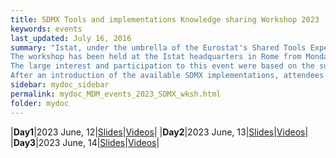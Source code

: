 ```yaml
---
title: SDMX Tools and implementations Knowledge sharing Workshop 2023 
keywords: events
last_updated: July 16, 2016
summary: "Istat, under the umbrella of the Eurostat's Shared Tools Expert Group, has organized, with the support of Eurostat, a new knowledge sharing workshop on SDMX tools and implementations.<br> 
The workshop has been held at the Istat headquarters in Rome from Monday 12 June at 09:30 and contemporarily online, and has been attended by 80 participants circa.<br> 
The large interest and participation to this event were based on the successful experience achieved in the 2014-2019 workshops in enabling knowledge sharing between current and future SDMX implementers.<br> 
After an introduction of the available SDMX implementations, attendees have been provided with demonstrations and real use-cases, of how the different tools are used within organizations."
sidebar: mydoc_sidebar
permalink: mydoc_MDM_events_2023_SDMX_wksh.html
folder: mydoc
---
```

|**Day1**|2023 June, 12|[Slides](./Software/MDM_V1.9.2_28-02-2023/MDM_192_Readme.pdf)|[Videos](./Software/MDM_V1.9.2_28-02-2023/MDM_192_First_Install.zip)|
|**Day2**|2023 June, 13|[Slides](./Software/MDM_V1.9.2_28-02-2023/MDM_192_Readme.pdf)|[Videos](https://mega.nz/file/hgBzyL6K#HdWRzH2rqJTgNzS-6q_m2CgLSAQWvqPqA_4Fp_PP9Qo)|
|**Day3**|2023 June, 14|[Slides](./Software/MDM_V1.9.2_28-02-2023/MDM_192_Readme.pdf)|[Videos](./Software/MDM_V1.9.2_28-02-2023/MDM_192_First_Install.zip)|